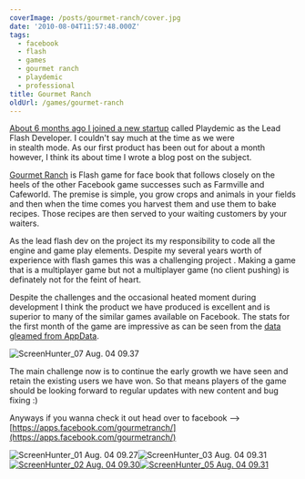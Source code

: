 ```yaml
---
coverImage: /posts/gourmet-ranch/cover.jpg
date: '2010-08-04T11:57:48.000Z'
tags:
  - facebook
  - flash
  - games
  - gourmet ranch
  - playdemic
  - professional
title: Gourmet Ranch
oldUrl: /games/gourmet-ranch
---
```


[About 6 months ago I joined a new startup](/posts/playdemic-my-fist-day/) called Playdemic as the Lead Flash Developer. I couldn't say much at the time as we were in stealth mode. As our first product has been out for about a month however, I think its about time I wrote a blog post on the subject.

<!-- more -->

[Gourmet Ranch](https://apps.facebook.com/gourmetranch/) is Flash game for face book that follows closely on the heels of the other Facebook game successes such as Farmville and Cafeworld. The premise is simple, you grow crops and animals in your fields and then when the time comes you harvest them and use them to bake recipes. Those recipes are then served to your waiting customers by your waiters.

As the lead flash dev on the project its my responsibility to code all the engine and game play elements. Despite my several years worth of experience with flash games this was a challenging project . Making a game that is a multiplayer game but not a multiplayer game (no client pushing) is definately not for the feint of heart.

Despite the challenges and the occasional heated moment during development I think the product we have produced is excellent and is superior to many of the similar games available on Facebook. The stats for the first month of the game are impressive as can be seen from the [data gleamed from AppData](https://appdata.com/apps/facebook/360375426140).

![](/wp-content/uploads/2010/08/ScreenHunter_07-Aug.-04-09.37.jpg "ScreenHunter_07 Aug. 04 09.37")

The main challenge now is to continue the early growth we have seen and retain the existing users we have won. So that means players of the game should be looking forward to regular updates with new content and bug fixing :)

Anyways if you wanna check it out head over to facebook --> [https://apps.facebook.com/gourmetranch/](https://apps.facebook.com/gourmetranch/)

![](/wp-content/uploads/2010/08/ScreenHunter_01-Aug.-04-09.27-300x260.jpg "ScreenHunter_01 Aug. 04 09.27")![](/wp-content/uploads/2010/08/ScreenHunter_03-Aug.-04-09.31.jpg "ScreenHunter_03 Aug. 04 09.31")
[![](/wp-content/uploads/2010/08/ScreenHunter_02-Aug.-04-09.30.jpg "ScreenHunter_02 Aug. 04 09.30")](/wp-content/uploads/2010/08/ScreenHunter_02-Aug.-04-09.30.jpg)[![](/wp-content/uploads/2010/08/ScreenHunter_05-Aug.-04-09.31.jpg "ScreenHunter_05 Aug. 04 09.31")](/wp-content/uploads/2010/08/ScreenHunter_05-Aug.-04-09.31.jpg)

